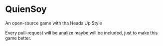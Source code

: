 # QuienSoy
An open-source game with tha Heads Up Style

Every pull-request will be analize maybe will be included, just to make this game better.
